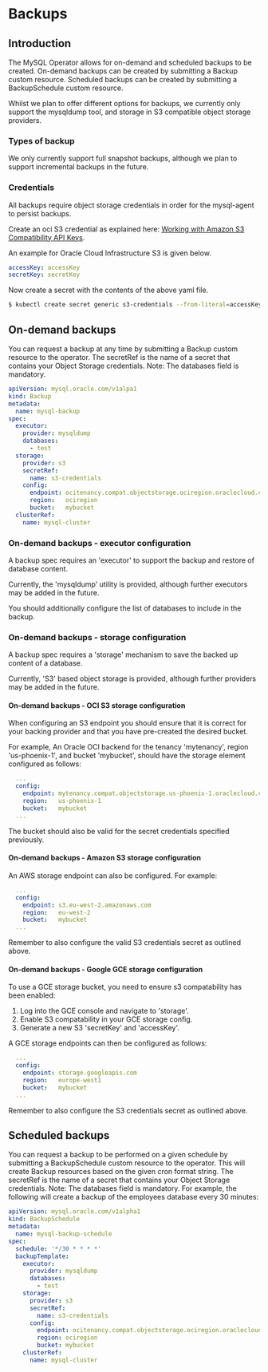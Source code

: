 # Backups

## Introduction

The MySQL Operator allows for on-demand and scheduled backups to be created.
On-demand backups can be created by submitting a Backup custom resource.
Scheduled backups can be created by submitting a BackupSchedule custom resource.

Whilst we plan to offer different options for backups, we currently only support
the mysqldump tool, and storage in S3 compatible object storage providers.

### Types of backup

We only currently support full snapshot backups, although we plan to support
incremental backups in the future.

### Credentials

All backups require object storage credentials in order for the mysql-agent to
persist backups.

Create an oci S3 credential as explained here: [Working with Amazon S3 Compatibility API Keys](https://docs.us-phoenix-1.oraclecloud.com/Content/Identity/Tasks/managingcredentials.htm#To4).

An example for Oracle Cloud Infrastructure S3 is given below.

```yaml
accessKey: accessKey
secretKey: secretKey
```

Now create a secret with the contents of the above yaml file.

```bash
$ kubectl create secret generic s3-credentials --from-literal=accessKey=${S3_ACCESS_KEY} --from-literal=secretKey=${S3_SECRET_KEY}
```

## On-demand backups

You can request a backup at any time by submitting a Backup custom resource to the
operator. The secretRef is the name of a secret that contains your Object
Storage credentials. Note: The databases field is mandatory.

```yaml
apiVersion: mysql.oracle.com/v1alpa1
kind: Backup
metadata:
  name: mysql-backup
spec:
  executor:
    provider: mysqldump
    databases:
      - test
  storage:
    provider: s3
    secretRef:
      name: s3-credentials
    config:
      endpoint: ocitenancy.compat.objectstorage.ociregion.oraclecloud.com
      region:   ociregion
      bucket:   mybucket
  clusterRef:
    name: mysql-cluster
```

### On-demand backups - executor configuration

A backup spec requires an 'executor' to support the backup and restore of
database content.

Currently, the 'mysqldump' utility is provided, although further executors may
be added in the future.

You should additionally configure the list of databases to include in the
backup.

### On-demand backups - storage configuration

A backup spec requires a 'storage' mechanism to save the backed up
content of a database.

Currently, 'S3' based object storage is provided, although further providers
may be added in the future.

#### On-demand backups - OCI S3 storage configuration

When configuring an S3 endpoint you should ensure that it is correct for your
backing provider and that you have pre-created the desired bucket.

For example, An Oracle OCI backend for the tenancy 'mytenancy', region
'us-phoenix-1', and bucket 'mybucket', should have the storage element
configured as follows:

```yaml
  ...
  config:
    endpoint: mytenancy.compat.objectstorage.us-phoenix-1.oraclecloud.com
    region:   us-phoenix-1
    bucket:   mybucket
  ...
```

The bucket should also be valid for the secret credentials specified previously.

#### On-demand backups - Amazon S3 storage configuration

An AWS storage endpoint can also be configured. For example:

```yaml
  ...
  config:
    endpoint: s3.eu-west-2.amazonaws.com
    region:   eu-west-2
    bucket:   mybucket
  ...
```

Remember to also configure the valid S3 credentials secret as outlined above.

#### On-demand backups - Google GCE storage configuration

To use a GCE storage bucket, you need to ensure s3 compatability has been enabled:

1. Log into the GCE console and navigate to 'storage'.
2. Enable S3 compatability in your GCE storage config.
3. Generate a new S3 'secretKey' and 'accessKey'.

A GCE storage endpoints can then be configured as follows:

```yaml
  ...
  config:
    endpoint: storage.googleapis.com
    region:   europe-west1
    bucket:   mybucket
  ...
```

Remember to also configure the S3 credentials secret as outlined above.

## Scheduled backups

You can request a backup to be performed on a given schedule by submitting a
BackupSchedule custom resource to the operator. This will create Backup
resources based on the given cron format string. The secretRef is the name of a
secret that contains your Object Storage credentials. Note: The databases field
is mandatory. For example, the following will create a backup of the employees
database every 30 minutes:

```yaml
apiVersion: mysql.oracle.com/v1alpha1
kind: BackupSchedule
metadata:
  name: mysql-backup-schedule
spec:
  schedule: '*/30 * * * *'
  backupTemplate:
    executor:
      provider: mysqldump
      databases:
        - test
    storage:
      provider: s3
      secretRef:
        name: s3-credentials
      config:
        endpoint: ocitenancy.compat.objectstorage.ociregion.oraclecloud.com
        region: ociregion
        bucket: mybucket
    clusterRef:
      name: mysql-cluster
```
